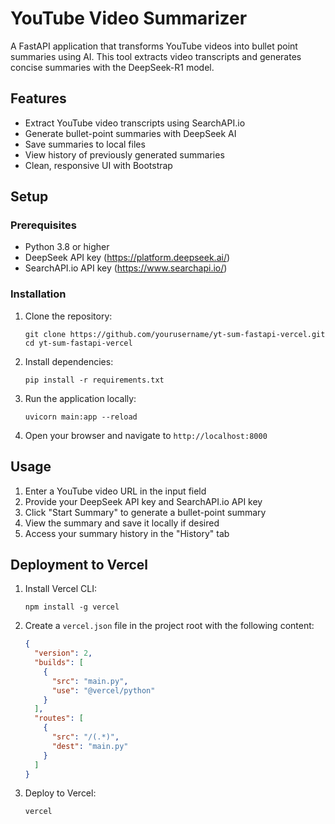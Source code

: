 # YouTube Video Summarizer

A FastAPI application that transforms YouTube videos into bullet point summaries using AI. This tool extracts video transcripts and generates concise summaries with the DeepSeek-R1 model.

## Features

- Extract YouTube video transcripts using SearchAPI.io
- Generate bullet-point summaries with DeepSeek AI
- Save summaries to local files
- View history of previously generated summaries
- Clean, responsive UI with Bootstrap

## Setup

### Prerequisites

- Python 3.8 or higher
- DeepSeek API key (https://platform.deepseek.ai/)
- SearchAPI.io API key (https://www.searchapi.io/)

### Installation

1. Clone the repository:
   ```
   git clone https://github.com/yourusername/yt-sum-fastapi-vercel.git
   cd yt-sum-fastapi-vercel
   ```

2. Install dependencies:
   ```
   pip install -r requirements.txt
   ```

3. Run the application locally:
   ```
   uvicorn main:app --reload
   ```

4. Open your browser and navigate to `http://localhost:8000`

## Usage

1. Enter a YouTube video URL in the input field
2. Provide your DeepSeek API key and SearchAPI.io API key
3. Click "Start Summary" to generate a bullet-point summary
4. View the summary and save it locally if desired
5. Access your summary history in the "History" tab

## Deployment to Vercel

1. Install Vercel CLI:
   ```
   npm install -g vercel
   ```

2. Create a `vercel.json` file in the project root with the following content:
   ```json
   {
     "version": 2,
     "builds": [
       {
         "src": "main.py",
         "use": "@vercel/python"
       }
     ],
     "routes": [
       {
         "src": "/(.*)",
         "dest": "main.py"
       }
     ]
   }
   ```

3. Deploy to Vercel:
   ```
   vercel
   ```
